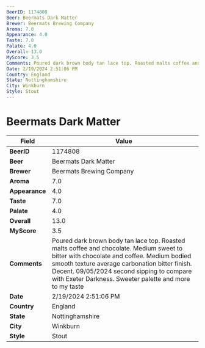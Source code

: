 ```yaml
---
BeerID: 1174808
Beer: Beermats Dark Matter
Brewer: Beermats Brewing Company
Aroma: 7.0
Appearance: 4.0
Taste: 7.0
Palate: 4.0
Overall: 13.0
MyScore: 3.5
Comments: Poured dark brown body tan lace top. Roasted malts coffee and chocolate. Medium sweet to bitter with chocolate and coffee. Medium bodied smooth texture average carbonation bitter finish. Decent. 09/05/2024 second sipping to compare with Exeter Darkness. Sweeter palette and more to my taste
Date: 2/19/2024 2:51:06 PM
Country: England
State: Nottinghamshire
City: Winkburn
Style: Stout
---
```


# Beermats Dark Matter

| Field         | Value |
|---------------|-------|
| **BeerID** | 1174808 |
| **Beer** | Beermats Dark Matter |
| **Brewer** | Beermats Brewing Company |
| **Aroma** | 7.0 |
| **Appearance** | 4.0 |
| **Taste** | 7.0 |
| **Palate** | 4.0 |
| **Overall** | 13.0 |
| **MyScore** | 3.5 |
| **Comments** | Poured dark brown body tan lace top. Roasted malts coffee and chocolate. Medium sweet to bitter with chocolate and coffee. Medium bodied smooth texture average carbonation bitter finish. Decent. 09/05/2024 second sipping to compare with Exeter Darkness. Sweeter palette and more to my taste  |
| **Date** | 2/19/2024 2:51:06 PM |
| **Country** | England |
| **State** | Nottinghamshire |
| **City** | Winkburn |
| **Style** | Stout |
